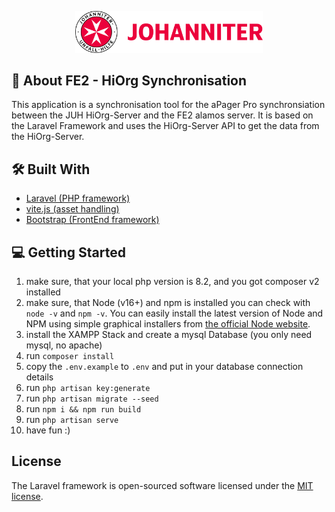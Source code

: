 <p align="center"><img src="./resources/images/juh_logo.svg" width="300" alt="JUH Logo"></p>

## 📖  About FE2 - HiOrg Synchronisation

This application is a synchronisation tool for the aPager Pro synchronsiation between the JUH HiOrg-Server and the FE2 alamos server. It is based on the Laravel Framework and uses the HiOrg-Server API to get the data from the HiOrg-Server.

## 🛠 Built With
  <ul>
    <li><a href="https://laravel.com/">Laravel (PHP framework)</a></li>
    <li><a href="https://vitejs.dev/">vite.js (asset handling)</a></li>
    <li><a href="https://getbootstrap.com/">Bootstrap (FrontEnd framework)</a></li>
  </ul>

## 💻 Getting Started
1. make sure, that your local php version is 8.2, and you got composer v2 installed
2. make sure, that Node (v16+) and npm is installed you can check with `node -v` and `npm -v`. You can easily install the latest version of Node and NPM using simple graphical installers from [the official Node website](https://nodejs.org/en/download/).
3. install the XAMPP Stack and create a mysql Database (you only need mysql, no apache)
4. run `composer install`
5. copy the `.env.example` to `.env` and put in your database connection details
6. run `php artisan key:generate`
7. run `php artisan migrate --seed`
8. run `npm i && npm run build`
9. run `php artisan serve`
10. have fun :)

## License

The Laravel framework is open-sourced software licensed under the [MIT license](https://opensource.org/licenses/MIT).
